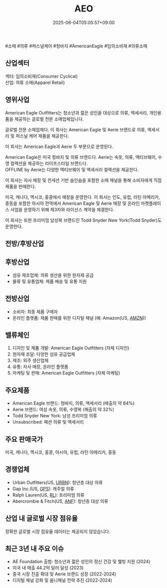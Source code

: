 ﻿---
title: "AEO"
date: 2025-06-04T05:05:57+09:00
lastmod: 2025-06-04T05:05:57+09:00
type: docs
sidebar:
  open: true
weight: 34
---
<div style="display:none">
  <meta property="article:published_time" content="2025-06-03T20:05:57Z" />
  <meta property="article:modified_time" content="2025-06-03T20:05:57Z" />
</div>
#소매 #의류 #퍼스널케어 #청바지 #AmericanEagle #임의소비재 #의류소매

## 산업섹터

섹터: 임의소비재(Consumer Cyclical)  
산업: 의류 소매(Apparel Retail)

## 영위사업

American Eagle Outfitters는 청소년과 젊은 성인을 대상으로 의류, 액세서리, 개인용품을 제공하는 글로벌 전문 소매업체입니다.

글로벌 전문 소매업체다. 이 회사는 American Eagle 및 Aerie 브랜드로 의류, 액세서리 및 퍼스널 케어 제품을 제공한다.  

이 회사는 American Eagle과 Aerie 두 부문으로 운영된다.  
  
American Eagle은 미국 청바지 및 의류 브랜드다. Aerie는 속옷, 의류, 액티브웨어, 수영 컬렉션을 제공하는 라이프스타일 브랜드다.  
OFFLINE by Aerie는 다양한 액티브웨어 및 액세서리 컬렉션을 제공한다.  
  
이 회사는 자사 매장 및 컨세션 기반 숍인숍을 포함한 소매 채널을 통해 소비자에게 직접 제품을 판매한다.  

미국, 캐나다, 멕시코, 홍콩에서 매장을 운영한다. 이 회사는 인도, 유럽, 라틴 아메리카, 중동을 포함한 아시아 전역에서 American Eagle 및 Aerie 매장 및 온라인 마켓플레이스 사업을 운영하기 위해 제3자와 라이선스 계약을 체결한다.  
  
이 회사는 또한 프리미엄 남성복 브랜드인 Todd Snyder New York(Todd Snyder)도 운영한다.

## 전방/후방산업

## 후방산업

- 섬유 제조업체: 의류 생산을 위한 원자재 공급
- 물류 및 유통업체: 제품 배송 및 유통 지원

## 전방산업

- 소비자: 최종 제품 구매자
- 온라인 플랫폼: 제품 판매를 위한 디지털 채널 (예: Amazon(US, [AMZN](/company-analysis/amzn/)))

## 밸류체인

1. 디자인 및 제품 개발: American Eagle Outfitters (자체 디자인)
2. 원자재 조달: 다양한 섬유 공급업체
3. 제조: 외주 생산업체
4. 유통: 자사 매장, 온라인 플랫폼
5. 마케팅 및 판매: American Eagle Outfitters (자체 마케팅)

## 주요제품

- American Eagle 브랜드: 청바지, 의류, 액세서리 (매출의 약 64%)
- Aerie 브랜드: 여성 속옷, 의류, 수영복 (매출의 약 32%)
- Todd Snyder New York: 남성 프리미엄 의류
- Unsubscribed: 패션 의류 및 액세서리

## 주요 판매국가

미국, 캐나다, 멕시코, 홍콩, 아시아, 유럽, 라틴 아메리카, 중동

## 경쟁업체

- Urban Outfitters(US, [URBN](/company-analysis/urbn/)): 청년층 대상 의류
- Gap Inc.(US, [GPS](/company-analysis/gps/)): 캐주얼 의류
- Ralph Lauren(US, [RL](/company-analysis/rl/)): 프리미엄 의류
- Abercrombie & Fitch(US, [ANF](/company-analysis/anf/)): 청년층 대상 의류

## 산업 내 글로벌 시장 점유율

정확한 글로벌 시장 점유율 데이터는 제공되지 않았습니다.

## 최근 3년 내 주요 이슈

- AE Foundation 출범: 청소년과 젊은 성인의 정신 건강 및 웰빙 지원 (2024)
- 미국 내 매출 44.2억 달러 달성 (2023)
- 중국 시장 진출 확대 및 Aerie 브랜드 성장 (2022-2024)
- 디지털 채널 강화 및 옴니채널 전략 추진 (2022-2024)
